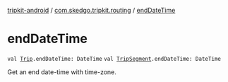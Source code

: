 [tripkit-android](../index.md) / [com.skedgo.tripkit.routing](index.md) / [endDateTime](./end-date-time.md)

# endDateTime

`val `[`Trip`](-trip/index.md)`.endDateTime: DateTime`
`val `[`TripSegment`](-trip-segment/index.md)`.endDateTime: DateTime`

Get an end date-time with time-zone.

